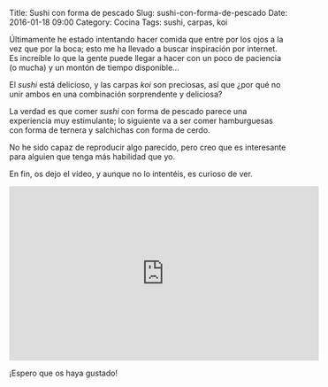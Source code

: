 Title: Sushi con forma de pescado
Slug: sushi-con-forma-de-pescado
Date: 2016-01-18 09:00
Category: Cocina
Tags: sushi, carpas, koi



Últimamente he estado intentando hacer comida que entre por los ojos a la vez que por la boca; esto me ha llevado a buscar inspiración por internet. Es increíble lo que la gente puede llegar a hacer con un poco de paciencia (o mucha) y un montón de tiempo disponible...

El *sushi* está delicioso, y las carpas *koi* son preciosas, así que ¿por qué no unir ambos en una combinación sorprendente y deliciosa?

La verdad es que comer *sushi* con forma de pescado parece una experiencia muy estimulante; lo siguiente va a ser comer hamburguesas con forma de ternera y salchichas con forma de cerdo.

No he sido capaz de reproducir algo parecido, pero creo que es interesante para alguien que tenga más habilidad que yo.

En fin, os dejo el vídeo, y aunque no lo intentéis, es curioso de ver.

<iframe width="560" height="315" src="https://www.youtube.com/embed/QIqMp-erjvg" frameborder="0" allowfullscreen></iframe>

¡Espero que os haya gustado!
